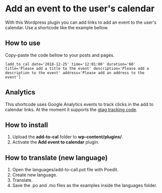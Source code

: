 # Add an event to the user's calendar

With this Wordpress plugin you can add links to add an event to the user's calendar. Use a shortcode like the example bellow.

## How to use

Copy-paste the code bellow to your posts and pages.

```
[add_to_cal date='2018-12-25' time='12:01:00' duration='60' title='Please add a title to the event' description='Please add a description to the event' address='Please add an address to the event']
```

## Analytics

This shortcode uses Google Analytics events to track clicks in the add to calendar links. At the moment it supports the [gtag tracking code](https://developers.google.com/analytics/devguides/collection/gtagjs/events).

## How to install

1. Upload the **add-to-cal** folder to **wp-content/plugins/**.
2. Activate the **Add event to calendar** plugin.

## How to translate (new language)

1. Open the languages/add-to-call.pot file with Poedit.
2. Create new language.
3. Translate.
4. Save the .po and .mo files as the examples inside the languages folder.
